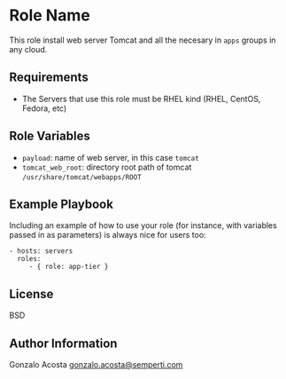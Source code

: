 Role Name
=========

This role install web server Tomcat and all the necesary in `apps` groups in any cloud.

Requirements
------------

* The Servers that use this role must be RHEL kind (RHEL, CentOS, Fedora, etc)

Role Variables
--------------

* `payload`: name of web server, in this case `tomcat`
* `tomcat_web_root`:  directory root path of tomcat `/usr/share/tomcat/webapps/ROOT`


Example Playbook
----------------

Including an example of how to use your role (for instance, with variables passed in as parameters) is always nice for users too:

    - hosts: servers
      roles:
         - { role: app-tier }

License
-------

BSD

Author Information
------------------

Gonzalo Acosta <gonzalo.acosta@semperti.com>
